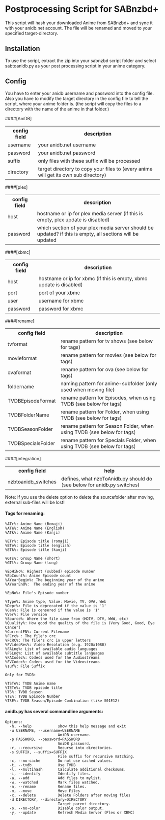 # Postprocessing Script for SABnzbd+

This script will hash your downloaded Anime from SABnzbd+ and sync it with your anidb.net account. The file will be renamed and moved to your specified target-directory.

## Installation

To use the script, extract the zip into your sabnzbd script folder and select sabtoanidb.py as your post processing script in your anime category.

## Config

You have to enter your anidb username and password into the config file. Also you have to modify the target directory in the config file to tell the script, where your anime folder is. (the script will copy the files to a directory with the name of the anime in that folder.)

####[AniDB]

<table>
  <tr>
    <th>config field</th><th>description</th>
  </tr>
  <tr>
    <td>username</td><td>your anidb.net username</td>
  </tr>
  <tr>
    <td>password</td><td>your anidb.net password</td>
  </tr>
  <tr>
    <td>suffix</td><td>only files with these suffix will be processed</td>
  </tr>
  <tr>
    <td>directory</td><td>target directory to copy your files to (every anime will get its own sub directory)</td>
  </tr>
</table>

####[plex]

<table>
  <tr>
    <th>config field</th><th>description</th>
  </tr>
  <tr>
    <td>host</td><td>hostname or ip for plex media server (if this is empty, plex update is disabled)</td>
  </tr>
  <tr>
    <td>password</td><td>which section of your plex media server should be updated? if this is empty, all sections will be updated</td>
  </tr>
</table>

####[xbmc]

<table>
  <tr>
    <th>config field</th><th>description</th>
  </tr>
  <tr>
    <td>host</td><td>hostname or ip for xbmc (if this is empty, xbmc update is disabled)</td>
  </tr>
  <tr>
    <td>port</td><td>port of your xbmc</td>
  </tr>
  <tr>
    <td>user</td><td>username for xbmc</td>
  </tr>
  <tr>
    <td>password</td><td>password for xbmc</td>
  </tr>
</table>

####[rename]

<table>
  <tr>
    <th>config field</th><th>description</th>
  </tr>
  <tr>
    <td>tvformat</td><td>rename pattern for tv shows (see below for tags)</td>
  </tr>
  <tr>
    <td>movieformat</td><td>rename pattern for movies (see below for tags)</td>
  </tr>
  <tr>
    <td>ovaformat</td><td>rename pattern for ova (see below for tags)</td>
  </tr>
  <tr>
    <td>foldername</td><td>naming pattern for anime-subfolder (only used when moving file)</td>
  </tr>
  <tr>
    <td>TVDBEpisodeFormat</td><td>rename pattern for Episodes, when using TVDB (see below for tags)</td>
  </tr>
  <tr>
    <td>TVDBFolderName</td><td>rename pattern for Folder, when using TVDB (see below for tags)</td>
  </tr>
  <tr>
    <td>TVDBSeasonFolder</td><td>rename pattern for Season Folder, when using TVDB (see below for tags)</td>
  </tr>
  <tr>
    <td>TVDBSpecialsFolder</td><td>rename pattern for Specials Folder, when using TVDB (see below for tags)</td>
  </tr>
</table>

####[integration]

<table>
  <tr>
    <th>config field</th><th>help</th>
  </tr>
  <tr>
    <td>nzbtoanidb_switches</td><td>defines, what nzbToAnidb.py should do (see below for anidb.py switches)</td>
  </tr>
</table>

Note:
If you use the delete option to delete the sourcefolder after moving, external sub-files will be lost!

#### Tags for renaming:

    %ATr%: Anime Name (Romaji)
    %ATe%: Anime Name (English)
    %ATk%: Anime Name (Kanji)
    
    %ETr%: Episode title (romaji)
    %ETe%: Episode title (english)
    %ETk%: Episode title (kanji)
    
    %GTs%: Group Name (short)
    %GTl%: Group Name (long)
    
    %EpHiNo%: Highest (subbed) episode number
    %EpCount%: Anime Episode count
    %AYearBegin%: The beginning year of the anime
    %AYearEnd%:  The ending year of the anime
    
    %EpNo%: File's Episode number
    
    %Type%: Anime type, Value: Movie, TV, OVA, Web
    %Depr%: File is deprecated if the value is '1'
    %Cen%: File is censored if the value is '1'
    %Ver%: File version
    %Source%: Where the file came from (HDTV, DTV, WWW, etc)
    %Quality%: How good the quality of the file is (Very Good, Good, Eye Cancer)
    %CurrentFN%: Current Filename
    %FCrc% : The file's crc
    %FCRC%: The file's crc in upper letters
    %FVideoRes%: Video Resolution (e.g. 1920x1080)
    %FALng%: List of available audio languages
    %FSLng%: List of available subtitle languages
    %FACodec%: Codecs used for the Audiostreams
    %FVCodec%: Codecs used for the Videostreams
    %suf%: File Suffix
	
	Only for TVDB:
	
	%TSTe%: TVDB Anime name
	%TETe%: TVDB episode title
	%TS%: TVDB Season
	%TE%: TVDB Episode Number
	%TSE%: TVDB Season/Episode Combination (like S01E12)


#### anidb.py has several commandline arguments:

    Options:
      -h, --help            show this help message and exit
      -u USERNAME, --username=USERNAME
                            AniDB username.
      -p PASSWORD, --password=PASSWORD
                            AniDB password.
      -r, --recursive       Recurse into directories.
      -s SUFFIX, --suffix=SUFFIX
                            File suffix for recursive matching.
      -c, --no-cache        Do not use cached values.
      -t, --tvdb            Use TVDB
      -l, --multihash       Calculate additional checksums.
      -i, --identify        Identify files.
      -a, --add             Add files to mylist.
      -w, --watched         Mark files watched.
      -n, --rename          Rename files.
      -m, --move            Move Files
      -x, --delete          Delete Folders after moving files
      -d DIRECTORY, --directory=DIRECTORY
                            Target parent directory.
	  -o, --no-color        Disable color output.
	  -y, --update          Refresh Media Server (Plex or XBMC)

